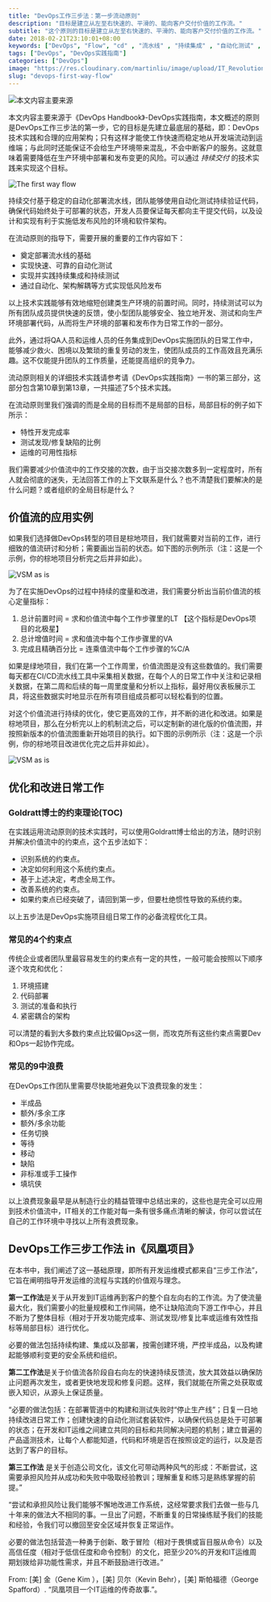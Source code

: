 ```yaml
---
title: "DevOps工作三步法：第一步流动原则"
description: "目标是建立从左至右快速的、平滑的、能向客户交付价值的工作流。"
subtitle: "这个原则的目标是建立从左至右快速的、平滑的、能向客户交付价值的工作流。"
date: 2018-02-21T23:10:01+08:00
keywords: ["DevOps", "Flow", "cd" , "流水线" , "持续集成" , "自动化测试" , "DevOps实践指南"] 
tags: ["DevOps", "DevOps实践指南"]
categories: ["DevOps"]
image: "https://res.cloudinary.com/martinliu/image/upload/IT_Revolution_press.png"
slug: "devops-first-way-flow"
---
```


![本文内容主要来源](https://res.cloudinary.com/martinliu/image/upload/TMNS-book-review-DevOps-1.png)

本文内容主要来源于《DevOps Handbook》-DevOps实践指南，本文概述的原则是DevOps工作三步法的第一步，它的目标是先建立最底层的基础，即：DevOps技术实践和合理的应用架构；只有这样才能使工作快速而稳定地从开发端流动到运维端；与此同时还能保证不会给生产环境带来混乱，不会中断客户的服务。这就意味着需要降低在生产环境中部署和发布变更的风险。可以通过 *持续交付* 的技术实践来实现这个目标。

![The first way flow](https://res.cloudinary.com/martinliu/image/upload/first_way.png)

持续交付基于稳定的自动化部署流水线，团队能够使用自动化测试持续验证代码，确保代码始终处于可部署的状态，开发人员要保证每天都向主干提交代码，以及设计和实现有利于实施低发布风险的环境和软件架构。

在流动原则的指导下，需要开展的重要的工作内容如下：

* 奠定部署流水线的基础
* 实现快速、可靠的自动化测试
* 实现并实践持续集成和持续测试
* 通过自动化、架构解耦等方式实现低风险发布

以上技术实践能够有效地缩短创建类生产环境的前置时间。同时，持续测试可以为所有团队成员提供快速的反馈，使小型团队能够安全、独立地开发、测试和向生产环境部署代码，从而将生产环境的部署和发布作为日常工作的一部分。

此外，通过将QA人员和运维人员的任务集成到DevOps实施团队的日常工作中，能够减少救火、困境以及繁琐的重复劳动的发生，使团队成员的工作高效且充满乐趣。这不仅能提升团队的工作质量，还能提高组织的竞争力。

流动原则相关的详细技术实践请参考请《DevOps实践指南》一书的第三部分，这部分包含第10章到第13章，一共描述了5个技术实践。

在流动原则里我们强调的而是全局的目标而不是局部的目标，局部目标的例子如下所示：

* 特性开发完成率
* 测试发现/修复缺陷的比例
* 运维的可用性指标

我们需要减少价值流中的工作交接的次数，由于当交接次数多到一定程度时，所有人就会彻底的迷失，无法回答工作的上下文联系是什么？也不清楚我们要解决的是什么问题？或者组织的全局目标是什么？

## 价值流的应用实例

如果我们选择做DevOps转型的项目是棕地项目，我们就需要对当前的工作，进行细致的值流研讨和分析；需要画出当前的状态。如下图的示例所示（注：这是一个示例，你的棕地项目分析完之后并非如此）。

![VSM as is](https://res.cloudinary.com/martinliu/image/upload/VSM-As-Is.jpg)

为了在实施DevOps的过程中持续的度量和改进，我们需要分析出当前价值流的核心定量指标：

1. 总计前置时间 = 求和价值流中每个工作步骤里的LT 【这个指标是DevOps项目的北极星】
2. 总计增值时间 = 求和值流中每个工作步骤里的VA
3. 完成且精确百分比 = 连乘值流中每个工作步骤的%C/A

如果是绿地项目，我们在第一个工作周里，价值流图是没有这些数值的。我们需要每天都在CI/CD流水线工具中采集相关数据，在每个人的日常工作中关注和记录相关数据，在第二周和后续的每一周里度量和分析以上指标，最好用仪表板展示工具，将这些数据实时地显示在所有项目组成员都可以轻松看到的位置。

对这个价值流进行持续的优化，使它更高效的工作，并不断的进化和改进。如果是棕地项目，那么在分析完以上的机制流之后，可以定制新的进化版的价值流图，并按照新版本的价值流图重新开始项目的执行。如下图的示例所示（注：这是一个示例，你的棕地项目改进优化完之后并非如此）。

![VSM as is](https://res.cloudinary.com/martinliu/image/upload/VSM-To-Be.jpg)

## 优化和改进日常工作

### Goldratt博士的约束理论(TOC)

在实践运用流动原则的技术实践时，可以使用Goldratt博士给出的方法，随时识别并解决价值流中的约束点，这个五步法如下：

* 识别系统的约束点。
* 决定如何利用这个系统约束点。
* 基于上述决定，考虑全局工作。
* 改善系统的约束点。
* 如果约束点已经突破了，请回到第一步，但要杜绝惯性导致的系统约束。

以上五步法是DevOps实施项目组日常工作的必备流程优化工具。

### 常见的4个约束点

传统企业或者团队里最容易发生的约束点有一定的共性，一般可能会按照以下顺序逐个攻克和优化：

1. 环境搭建
2. 代码部署
3. 测试的准备和执行
4. 紧密耦合的架构

可以清楚的看到大多数约束点比较偏Ops这一侧，而攻克所有这些约束点需要Dev和Ops一起协作完成。

### 常见的9中浪费

在DevOps工作团队里需要尽快能地避免以下浪费现象的发生：

* 半成品
* 额外/多余工序
* 额外/多余功能
* 任务切换
* 等待
* 移动
* 缺陷
* 非标准或手工操作
* 填坑侠

以上浪费现象最早是从制造行业的精益管理中总结出来的，这些也是完全可以应用到技术价值流中，IT相关的工作能对每一条有很多痛点清晰的解读，你可以尝试在自己的工作环境中寻找以上所有浪费现象。

## DevOps工作三步工作法 in《凤凰项目》

在本书中，我们阐述了这一基础原理，即所有开发运维模式都来自“三步工作法”，它旨在阐明指导开发运维的流程与实践的价值观与理念。

**第一工作法**是关于从开发到IT运维再到客户的整个自左向右的工作流。为了使流量最大化，我们需要小的批量规模和工作间隔，绝不让缺陷流向下游工作中心，并且不断为了整体目标（相对于开发功能完成率、测试发现/修复比率或运维有效性指标等局部目标）进行优化。

必要的做法包括持续构建、集成以及部署，按需创建环境，严控半成品，以及构建起能够顺利变更的安全系统和组织。

**第二工作法**是关于价值流各阶段自右向左的快速持续反馈流，放大其效益以确保防止问题再次发生，或者更快地发现和修复问题。这样，我们就能在所需之处获取或嵌入知识，从源头上保证质量。

“必要的做法包括：在部署管道中的构建和测试失败时“停止生产线”；日复一日地持续改进日常工作；创建快速的自动化测试套装软件，以确保代码总是处于可部署的状态；在开发和IT运维之间建立共同的目标和共同解决问题的机制；建立普遍的产品遥测技术，让每个人都能知道，代码和环境是否在按照设定的运行，以及是否达到了客户的目标。

**第三工作法** 是关于创造公司文化，该文化可带动两种风气的形成：不断尝试，这需要承担风险并从成功和失败中吸取经验教训；理解重复和练习是熟练掌握的前提。”

“尝试和承担风险让我们能够不懈地改进工作系统，这经常要求我们去做一些与几十年来的做法大不相同的事。一旦出了问题，不断重复的日常操练赋予我们的技能和经验，令我们可以撤回至安全区域并恢复正常运作。

必要的做法包括营造一种勇于创新、敢于冒险（相对于畏惧或盲目服从命令）以及高信任度（相对于低信任度和命令控制）的文化，把至少20%的开发和IT运维周期划拨给非功能性需求，并且不断鼓励进行改进。”

 From: [美] 金（Gene Kim ），[美] 贝尔（Kevin Behr），[美] 斯帕福德（George Spafford）. “凤凰项目一个IT运维的传奇故事.”。
